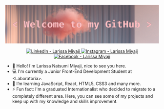 ![welcome](covergithub.png)<br>

<div align="center">
    <a href="https://www.linkedin.com/in/larissamiyaji/" target="_blank">
        <img src="https://img.shields.io/badge/    LinkedIn-%230077B5.svg?&style=flat-square&logo=linkedin&logoColor=white" alt="LinkedIn - Larissa Miyaji">
    </a>
    <a href="https://www.instagram.com/larissamiyaji/" target="_blank">
        <img src="insta.ico" heigth="30px" width="30px" alt="Instagram - Larissa Miyaji">
    </a>
    <a href="https://www.facebook.com/larissa.miyaji" target="_blank">
        <img src="https://img.shields.io/badge/   Facebook-%231877F2.svg?&style=flat-square&logo=facebook&logoColor=white" alt="Facebook - Larissa Miyaji">
    </a>
</div>

- 🙋 Hello! I'm Larissa Natsumi Miyaji, nice to see you here.
- 💻 I'm currently a Junior Front-End Development Student at \<Laboratoria\>.
- 🌱 I’m learning JavaScript, React, HTML5, CSS3 and many more.
- ⚡ Fun fact: I'm a graduated Internationalist who decided to migrate to a completely different area. Here, you can see some of my projects and keep up with my knowledge and skills improvement.
